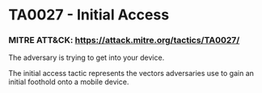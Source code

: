 # TA0027 - Initial Access

### MITRE ATT&CK: https://attack.mitre.org/tactics/TA0027/

The adversary is trying to get into your device.

The initial access tactic represents the vectors adversaries use to gain an initial foothold onto a mobile device.